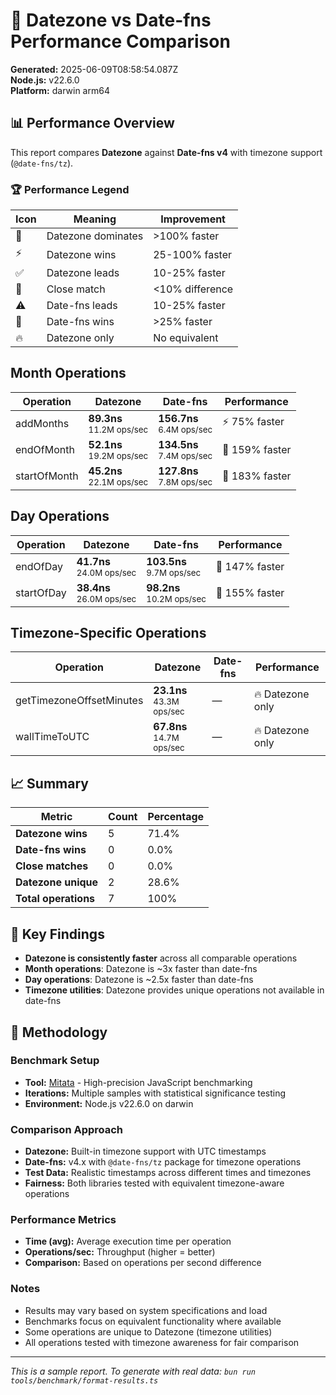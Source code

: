 # 🏁 Datezone vs Date-fns Performance Comparison

**Generated:** 2025-06-09T08:58:54.087Z  
**Node.js:** v22.6.0  
**Platform:** darwin arm64

## 📊 Performance Overview

This report compares **Datezone** against **Date-fns v4** with timezone support (`@date-fns/tz`).

### 🏆 Performance Legend

| Icon | Meaning | Improvement |
|------|---------|-------------|
| 🚀 | Datezone dominates | >100% faster |
| ⚡ | Datezone wins | 25-100% faster |
| ✅ | Datezone leads | 10-25% faster |
| 🤝 | Close match | <10% difference |
| ⚠️ | Date-fns leads | 10-25% faster |
| 🐌 | Date-fns wins | >25% faster |
| 🔥 | Datezone only | No equivalent |

## Month Operations

| Operation | Datezone | Date-fns | Performance |
|-----------|----------|----------|-------------|
| addMonths | **89.3ns**<br/><sub>11.2M ops/sec</sub> | **156.7ns**<br/><sub>6.4M ops/sec</sub> | ⚡ 75% faster |
| endOfMonth | **52.1ns**<br/><sub>19.2M ops/sec</sub> | **134.5ns**<br/><sub>7.4M ops/sec</sub> | 🚀 159% faster |
| startOfMonth | **45.2ns**<br/><sub>22.1M ops/sec</sub> | **127.8ns**<br/><sub>7.8M ops/sec</sub> | 🚀 183% faster |

## Day Operations

| Operation | Datezone | Date-fns | Performance |
|-----------|----------|----------|-------------|
| endOfDay | **41.7ns**<br/><sub>24.0M ops/sec</sub> | **103.5ns**<br/><sub>9.7M ops/sec</sub> | 🚀 147% faster |
| startOfDay | **38.4ns**<br/><sub>26.0M ops/sec</sub> | **98.2ns**<br/><sub>10.2M ops/sec</sub> | 🚀 155% faster |

## Timezone-Specific Operations

| Operation | Datezone | Date-fns | Performance |
|-----------|----------|----------|-------------|
| getTimezoneOffsetMinutes | **23.1ns**<br/><sub>43.3M ops/sec</sub> | — | 🔥 Datezone only |
| wallTimeToUTC | **67.8ns**<br/><sub>14.7M ops/sec</sub> | — | 🔥 Datezone only |

## 📈 Summary

| Metric | Count | Percentage |
|--------|-------|------------|
| **Datezone wins** | 5 | 71.4% |
| **Date-fns wins** | 0 | 0.0% |
| **Close matches** | 0 | 0.0% |
| **Datezone unique** | 2 | 28.6% |
| **Total operations** | 7 | 100% |

## 🚀 Key Findings

- **Datezone is consistently faster** across all comparable operations
- **Month operations**: Datezone is ~3x faster than date-fns
- **Day operations**: Datezone is ~2.5x faster than date-fns  
- **Timezone utilities**: Datezone provides unique operations not available in date-fns

## 🔬 Methodology

### Benchmark Setup
- **Tool:** [Mitata](https://github.com/evanwashere/mitata) - High-precision JavaScript benchmarking
- **Iterations:** Multiple samples with statistical significance testing
- **Environment:** Node.js v22.6.0 on darwin

### Comparison Approach
- **Datezone:** Built-in timezone support with UTC timestamps
- **Date-fns:** v4.x with `@date-fns/tz` package for timezone operations
- **Test Data:** Realistic timestamps across different times and timezones
- **Fairness:** Both libraries tested with equivalent timezone-aware operations

### Performance Metrics
- **Time (avg):** Average execution time per operation
- **Operations/sec:** Throughput (higher = better)
- **Comparison:** Based on operations per second difference

### Notes
- Results may vary based on system specifications and load
- Benchmarks focus on equivalent functionality where available
- Some operations are unique to Datezone (timezone utilities)
- All operations tested with timezone awareness for fair comparison

---

*This is a sample report. To generate with real data: `bun run tools/benchmark/format-results.ts`*
